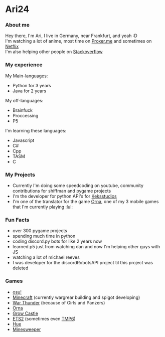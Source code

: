 # Ari24
### About me

Hey there, I'm Ari, I live in Germany, near Frankfurt, and yeah :D  
I'm watching a lot of anime, most time on [Proxer.me](https://proxer.me/) and sometimes on [Netflix](https://www.netflix.com/)  
I'm also helping other people on [Stackoverflow](https://stackoverflow.com/users/13444275/ari24)  

### My experience

My Main-languages:
 - Python for 3 years
 - Java for 2 years

My off-languages:
 - Brainfuck
 - Proccessing
 - P5

I'm learning these languages:
 - Javascript
 - C#
 - Cpp
 - TASM
 - C

### My Projects

 - Currently I'm doing some speedcoding on youtube, community contributions for shiffman and pygame projects  
 - I'm the developer for python API's for [Keksstudios](insertURL)
 - I'm one of the translator for the game [Orna](https://playorna.com/), one of my 3 mobile games that I'm currently playing :lul:

### Fun Facts
 - over 300 pygame projects
 - spending much time in python
 - coding discord.py bots for like 2 years now
 - learned p5 just from watching dan and now I'm helping other guys with JS
 - watching a lot of michael reeves
 - I was developer for the discordRobotsAPI project til this project was deleted
 
 ### Games
  - [osu!](https://osu.ppy.sh/home)
  - [Minecraft](https://www.minecraft.net/) (currently wargrear building and spigot developing)
  - [War Thunder](https://warthunder.com/) (because of Girls and Panzers)
  - [Orna](https://playorna.com/)
  - [Grow Castle](https://play.google.com/store/apps/details?id=com.raongames.growcastle&hl=de)
  - [ETS2](https://eurotrucksimulator2.de/) (sometimes even [TMP6](https://truckersmp.com/))
  - [Hue](https://store.steampowered.com/app/383270/Hue/)
  - [Minesweeper](https://de.wikipedia.org/wiki/Minesweeper)
